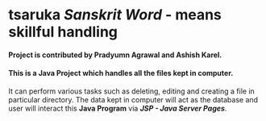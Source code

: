 # tsaruka *Sanskrit Word*  - means skillful handling
#### Project is contributed by Pradyumn Agrawal and Ashish Karel.
#### This is a Java Project which handles all the files kept in computer.
It can perform various tasks such as deleting, editing and creating a file in particular directory. 
The data kept in computer will act as the database and user will interact this **Java Program** via ***JSP - Java Server Pages***.
